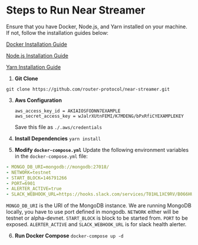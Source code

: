 # Steps to Run Near Streamer

Ensure that you have Docker, Node.js, and Yarn installed on your machine. If not, follow the installation guides below:

[Docker Installation Guide](https://docs.docker.com/get-docker/)

[Node.js Installation Guide](https://nodejs.org/en/download/)

[Yarn Installation Guide](https://classic.yarnpkg.com/en/docs/install)

1. **Git Clone**

`git clone https://github.com/router-protocol/near-streamer.git`

3. **Aws Configuration**
   ```[default]
   aws_access_key_id = AKIAIOSFODNN7EXAMPLE
   aws_secret_access_key = wJalrXUtnFEMI/K7MDENG/bPxRfiCYEXAMPLEKEY
   ```
   Save this file as `./.aws/credentials`

4. **Install Dependencies**
   `yarn install`

5. **Modify `docker-compose.yml`**
Update the following environment variables in the `docker-compose.yml` file:
```yaml
- MONGO_DB_URI=mongodb://mongodb:27018/
- NETWORK=testnet
- START_BLOCK=146791266
- PORT=6901
- ALERTER_ACTIVE=true
- SLACK_WEBHOOK_URL=https://hooks.slack.com/services/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
```
`MONGO_DB_URI` is the URI of the MongoDB instance. We  are running MongoDB locally, you have to use port defined in mongodb. `NETWORK` either will be testnet or alpha-devnet. `START_BLOCK` is block to be started from. `PORT` to be exposed. `ALERTER_ACTIVE` and `SLACK_WEBHOOK_URL` is for slack health alerter.

6. **Run Docker Compose**
`docker-compose up -d`